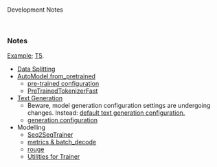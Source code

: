 <br>

Development Notes

<br>

### Notes

[Example](https://huggingface.co/docs/transformers/tasks/summarization); [T5](https://huggingface.co/google-t5).
* [Data Splitting](https://huggingface.co/docs/datasets/v2.20.0/en/package_reference/main_classes#datasets.Dataset.train_test_split)
* [AutoModel.from_pretrained](https://huggingface.co/docs/transformers/v4.42.0/en/model_doc/auto#transformers.AutoModel.from_pretrained)
  * [pre-trained configuration](https://huggingface.co/docs/transformers/v4.42.0/en/main_classes/configuration#transformers.PretrainedConfig)
  * [PreTrainedTokenizerFast](https://huggingface.co/docs/transformers/v4.42.0/en/main_classes/tokenizer#transformers.PreTrainedTokenizerFast)
* [Text Generation](https://huggingface.co/docs/transformers/main_classes/text_generation)
  * Beware, model generation configuration settings are undergoing changes.  Instead: [default text generation configuration.](https://huggingface.co/docs/transformers/generation_strategies#default-text-generation-configuration)
  * [generation configuration](https://huggingface.co/docs/transformers/v4.42.0/en/main_classes/text_generation#transformers.GenerationConfig)
* Modelling
  * [Seq2SeqTrainer](https://huggingface.co/docs/transformers/v4.42.0/en/main_classes/trainer#transformers.Seq2SeqTrainer)
  * [metrics & batch_decode](https://huggingface.co/docs/transformers/main_classes/tokenizer#transformers.PreTrainedTokenizer.batch_decode)
  * [rouge](https://huggingface.co/spaces/evaluate-metric/rouge)
  * [Utilities for Trainer](https://huggingface.co/docs/transformers/v4.42.0/en/internal/trainer_utils#transformers.EvalPrediction)

  
<br>
<br>

<br>
<br>

<br>
<br>

<br>
<br>
